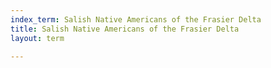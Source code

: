 ```yaml
---
index_term: Salish Native Americans of the Frasier Delta
title: Salish Native Americans of the Frasier Delta
layout: term

---
```

